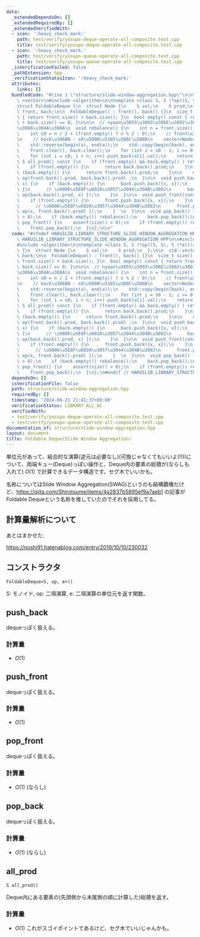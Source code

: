 ```yaml
---
data:
  _extendedDependsOn: []
  _extendedRequiredBy: []
  _extendedVerifiedWith:
  - icon: ':heavy_check_mark:'
    path: test/verify/yosupo-deque-operate-all-composite.test.cpp
    title: test/verify/yosupo-deque-operate-all-composite.test.cpp
  - icon: ':heavy_check_mark:'
    path: test/verify/yosupo-queue-operate-all-composite.test.cpp
    title: test/verify/yosupo-queue-operate-all-composite.test.cpp
  _isVerificationFailed: false
  _pathExtension: hpp
  _verificationStatusIcon: ':heavy_check_mark:'
  attributes:
    links: []
  bundledCode: "#line 1 \"structure/slide-window-aggregation.hpp\"\n\n\n\n#include\
    \ <vector>\n#include <algorithm>\n\ntemplate <class S, S (*op)(S, S), S (*e)()>\n\
    struct FoldableDeque {\n  struct Node {\n    S val;\n    S prod;\n  };\n\n  std::vector<Node>\
    \ front, back;\n\n  FoldableDeque() : front(), back() {}\n  size_t size() const\
    \ { return front.size() + back.size(); }\n  bool empty() const { return front.size()\
    \ + back.size() == 0; }\n\n\n  // nyaan\u3055\u3093\u306E\u3092\u30D1\u30AF\u3063\
    \u3066\u304A\u308A\n  void rebalance() {\n    int n = front.size() + back.size();\n\
    \    int s0 = n / 2 + (front.empty() ? n % 2 : 0);\n    // front\u306Bs0\u500B\
    \n    // back\u306BN - s0\u500B\u5165\u308C\u308B\n    vector<Node> a{front};\n\
    \    std::reverse(begin(a), end(a));\n    std::copy(begin(back), end(back), back_inserter(a));\n\
    \    front.clear(), back.clear();\n    for (int i = s0 - 1; i >= 0; i--) push_front(a[i].val);\n\
    \    for (int i = s0; i < n; i++) push_back(a[i].val);\n    return;\n  }\n\n \
    \ S all_prod() const {\n    if (front.empty() && back.empty() ) return e();\n\n\
    \    if (front.empty()) {\n      return back.back().prod;\n    }\n    else if\
    \ (back.empty()) {\n      return front.back().prod;\n    }\n\n    else return\
    \ op(front.back().prod, back.back().prod) ;\n  }\n\n  void push_back(const S&\
    \ x) {\n    if (back.empty()) {\n      back.push_back({x, x});\n    }\n    else\
    \ {\n      // \u9806\u5E8F\u602A\u3057\u3044\u304B\u3082\n      back.push_back({x,\
    \ op(back.back().prod, x) });\n    }\n  }\n\n  void push_front(const S& x) {\n\
    \    if (front.empty()) {\n      front.push_back({x, x});\n    }\n    else {\n\
    \      // \u9806\u5E8F\u602A\u3057\u3044\u304B\u3082\n      front.push_back({x,\
    \ op(x, front.back().prod) });\n    }  \n  }\n\n  void pop_back() {\n    assert(size()\
    \ > 0);\n    if (back.empty()) rebalance();\n    back.pop_back();\n  }\n\n  void\
    \ pop_front() {\n    assert(size() > 0);\n    if (front.empty()) rebalance();\n\
    \    front.pop_back();\n  }\n};\n\n"
  code: "#ifndef HARUILIB_LIBRARY_STRUCTURE_SLIDE_WINDOW_AGGREGATION_HPP\n#define\
    \ HARUILIB_LIBRARY_STRUCTURE_SLIDE_WINDOW_AGGREGATION_HPP\n\n#include <vector>\n\
    #include <algorithm>\n\ntemplate <class S, S (*op)(S, S), S (*e)()>\nstruct FoldableDeque\
    \ {\n  struct Node {\n    S val;\n    S prod;\n  };\n\n  std::vector<Node> front,\
    \ back;\n\n  FoldableDeque() : front(), back() {}\n  size_t size() const { return\
    \ front.size() + back.size(); }\n  bool empty() const { return front.size() +\
    \ back.size() == 0; }\n\n\n  // nyaan\u3055\u3093\u306E\u3092\u30D1\u30AF\u3063\
    \u3066\u304A\u308A\n  void rebalance() {\n    int n = front.size() + back.size();\n\
    \    int s0 = n / 2 + (front.empty() ? n % 2 : 0);\n    // front\u306Bs0\u500B\
    \n    // back\u306BN - s0\u500B\u5165\u308C\u308B\n    vector<Node> a{front};\n\
    \    std::reverse(begin(a), end(a));\n    std::copy(begin(back), end(back), back_inserter(a));\n\
    \    front.clear(), back.clear();\n    for (int i = s0 - 1; i >= 0; i--) push_front(a[i].val);\n\
    \    for (int i = s0; i < n; i++) push_back(a[i].val);\n    return;\n  }\n\n \
    \ S all_prod() const {\n    if (front.empty() && back.empty() ) return e();\n\n\
    \    if (front.empty()) {\n      return back.back().prod;\n    }\n    else if\
    \ (back.empty()) {\n      return front.back().prod;\n    }\n\n    else return\
    \ op(front.back().prod, back.back().prod) ;\n  }\n\n  void push_back(const S&\
    \ x) {\n    if (back.empty()) {\n      back.push_back({x, x});\n    }\n    else\
    \ {\n      // \u9806\u5E8F\u602A\u3057\u3044\u304B\u3082\n      back.push_back({x,\
    \ op(back.back().prod, x) });\n    }\n  }\n\n  void push_front(const S& x) {\n\
    \    if (front.empty()) {\n      front.push_back({x, x});\n    }\n    else {\n\
    \      // \u9806\u5E8F\u602A\u3057\u3044\u304B\u3082\n      front.push_back({x,\
    \ op(x, front.back().prod) });\n    }  \n  }\n\n  void pop_back() {\n    assert(size()\
    \ > 0);\n    if (back.empty()) rebalance();\n    back.pop_back();\n  }\n\n  void\
    \ pop_front() {\n    assert(size() > 0);\n    if (front.empty()) rebalance();\n\
    \    front.pop_back();\n  }\n};\n#endif // HARUILIB_LIBRARY_STRUCTURE_SLIDE_WINDOW_AGGREGATION_HPP"
  dependsOn: []
  isVerificationFile: false
  path: structure/slide-window-aggregation.hpp
  requiredBy: []
  timestamp: '2024-08-21 21:41:37+09:00'
  verificationStatus: LIBRARY_ALL_AC
  verifiedWith:
  - test/verify/yosupo-deque-operate-all-composite.test.cpp
  - test/verify/yosupo-queue-operate-all-composite.test.cpp
documentation_of: structure/slide-window-aggregation.hpp
layout: document
title: Foldable Deque(Slide Window Aggregation)
---
```


単位元があって、結合的な演算(逆元は必要なし)(可換じゃなくてもいいよ(!!))について、両端キュー(Deque)っぽい操作と、Deque内の要素の総積が(ならしも入れて) $O(1)$ で計算できるデータ構造です。セグ木でいいかも。


名称についてはSlide Window Aggregation(SWAG)というのも結構覇権だけど、https://qiita.com/Shirotsume/items/4a2837b5895ef9a7aeb1 の記事がFoldable Dequeという名称を推していたのでそれを採用してる。

## 計算量解析について

あとはまかせた: 

https://noshi91.hatenablog.com/entry/2019/10/10/230032

## コンストラクタ
```
FoldableDeque<S, op, e>()
```
S: モノイド, op: 二項演算, e: 二項演算の単位元を返す関数。


## push_back
dequeっぽく扱える。
### 計算量
- $O(1)$

## push_front
dequeっぽく扱える。

### 計算量
- $O(1)$

## pop_front
dequeっぽく扱える。

### 計算量
- $O(1)$ (ならし)

## pop_back
dequeっぽく扱える。

### 計算量
- $O(1)$ (ならし)

## all_prod
```
S all_prod()
```

Deque内にある要素の(先頭側から末尾側の順に計算した)総積を返す。

### 計算量
- $O(1)$
これがスゴイポイントであるけど、セグ木でいいじゃんかも。